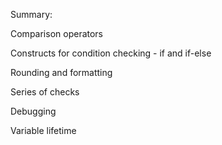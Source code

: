 Summary: 

Comparison operators

Constructs for condition checking - if and if-else

Rounding and formatting

Series of checks

Debugging

Variable lifetime
